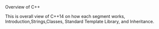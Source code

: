 Overview of C++ 

This is overall view of C++14 on how each segment works, Introduction,Strings,Classes, Standard Template Library, and Inheritance.
